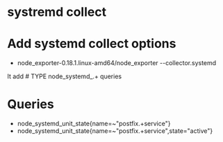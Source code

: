 # systremd collect 

# Add systemd collect options

* node_exporter-0.18.1.linux-amd64/node_exporter --collector.systemd

It add # TYPE node_systemd_.+ queries

# Queries

* node_systemd_unit_state{name=~"postfix.+service"}
* node_systemd_unit_state{name=~"postfix.+service",state="active"}
